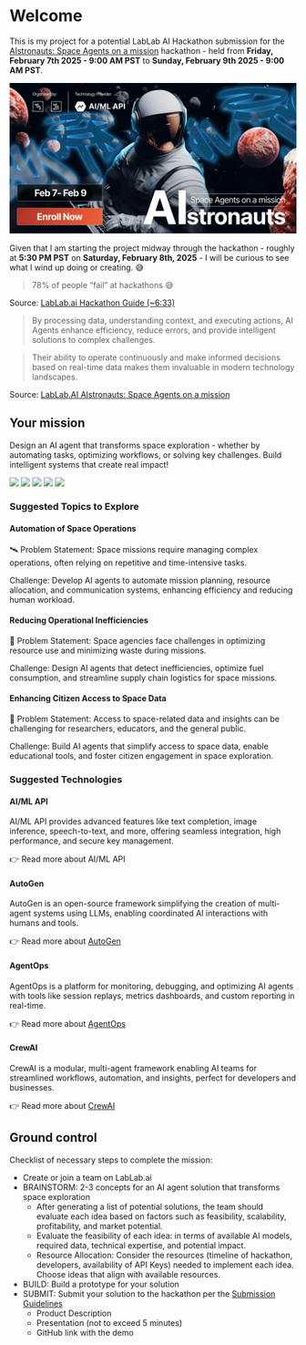 # Welcome
This is my project for a potential LabLab AI Hackathon submission for the [AIstronauts: Space Agents on a mission](https://lablab.ai/event/aistronauts-space-agents-on-a-mission) hackathon - held from **Friday, February 7th 2025 - 9:00 AM PST** to **Sunday, February 9th 2025 - 9:00 AM PST**.

![](./screenshots/cm5xsfsfx000q357q5hktprpp_imageLink_xm1pbz0a98.png)

Given that I am starting the project midway through the hackathon - roughly at **5:30 PM PST** on **Saturday, February 8th, 2025** - I will be curious to see what I wind up doing or creating. 😅

> 78% of people “fail” at hackathons 😅

Source: [LabLab.ai Hackathon Guide (~6:33)](https://www.youtube.com/watch?v=43PCWgt1Pn0)

> By processing data, understanding context, and executing actions, AI Agents enhance efficiency, reduce errors, and provide intelligent solutions to complex challenges.

> Their ability to operate continuously and make informed decisions based on real-time data makes them invaluable in modern technology landscapes.

Source: [LabLab.AI AIstronauts: Space Agents on a mission](https://lablab.ai/event/aistronauts-space-agents-on-a-mission)

## Your mission
Design an AI agent that transforms space exploration - whether by automating tasks, optimizing workflows, or solving key challenges. Build intelligent systems that create real impact!

![](./screenshots/Screenshot%202025-02-08%20at%205.49.35 PM.png)
![](./screenshots/Screenshot%202025-02-08%20at%205.52.10 PM.png)
![](./screenshots/Screenshot%202025-02-08%20at%205.53.17 PM.png)
![](./screenshots/Screenshot%202025-02-08%20at%205.55.00 PM.png)
![](./screenshots/Screenshot%202025-02-08%20at%205.59.14 PM.png)

### Suggested Topics to Explore

#### Automation of Space Operations

🛰️ Problem Statement: Space missions require managing complex operations, often relying on repetitive and time-intensive tasks.

Challenge: Develop AI agents to automate mission planning, resource allocation, and communication systems, enhancing efficiency and reducing human workload.


#### Reducing Operational Inefficiencies

🚀 Problem Statement: Space agencies face challenges in optimizing resource use and minimizing waste during missions.

Challenge: Design AI agents that detect inefficiencies, optimize fuel consumption, and streamline supply chain logistics for space missions.

#### Enhancing Citizen Access to Space Data

🌌 Problem Statement: Access to space-related data and insights can be challenging for researchers, educators, and the general public.

Challenge: Build AI agents that simplify access to space data, enable educational tools, and foster citizen engagement in space exploration.

### Suggested Technologies

#### AI/ML API
AI/ML API provides advanced features like text completion, image inference, speech-to-text, and more, offering seamless integration, high performance, and secure key management.

👉 Read more about AI/ML API

#### AutoGen
AutoGen is an open-source framework simplifying the creation of multi-agent systems using LLMs, enabling coordinated AI interactions with humans and tools.

👉 Read more about [AutoGen](https://lablab.ai/tech/microsoft/autogen)

#### AgentOps
AgentOps is a platform for monitoring, debugging, and optimizing AI agents with tools like session replays, metrics dashboards, and custom reporting in real-time.

👉 Read more about [AgentOps](https://lablab.ai/tech/agentops)

#### CrewAI 
CrewAI is a modular, multi-agent framework enabling AI teams for streamlined workflows, automation, and insights, perfect for developers and businesses.

👉 Read more about [CrewAI](https://lablab.ai/tech/crew-ai)

## Ground control

Checklist of necessary steps to complete the mission:

- Create or join a team on LabLab.ai
- BRAINSTORM: 2-3 concepts for an AI agent solution that transforms space exploration
    - After generating a list of potential solutions, the team should evaluate each idea based on factors such as feasibility, scalability, profitability, and market potential.
    - Evaluate the feasibility of each idea: in terms of available AI models, required data, technical expertise, and potential impact.
    - Resource Allocation: Consider the resources (timeline of hackathon, developers, availability of API Keys) needed to implement each idea. Choose ideas that align with available resources.
- BUILD: Build a prototype for your solution
- SUBMIT: Submit your solution to the hackathon per the [Submission Guidelines](https://lablab.ai/delivering-your-hackathon-solution)
    - Product Description
    - Presentation (not to exceed 5 minutes)
    - GitHub link with the demo
